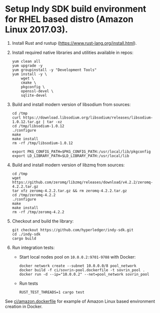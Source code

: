 # Setup Indy SDK build environment for RHEL based distro (Amazon Linux 2017.03).

1. Install Rust and rustup (https://www.rust-lang.org/install.html).
1. Install required native libraries and utilities available in repos:
   
   ```
   yum clean all
   yum upgrade -y
   yum groupinstall -y "Development Tools"
   yum install -y \
       wget \
       cmake \
       pkgconfig \
       openssl-devel \
       sqlite-devel
   ```
1. Build and install modern version of libsodium from sources:
   
   ```
   cd /tmp
   curl https://download.libsodium.org/libsodium/releases/libsodium-1.0.12.tar.gz | tar -xz
   cd /tmp/libsodium-1.0.12
   ./configure
   make
   make install
   rm -rf /tmp/libsodium-1.0.12

   export PKG_CONFIG_PATH=$PKG_CONFIG_PATH:/usr/local/lib/pkgconfig
   export LD_LIBRARY_PATH=$LD_LIBRARY_PATH:/usr/local/lib
   ```
1. Build and install modern version of libzmq from sources:

   ```
   cd /tmp
   wget https://github.com/zeromq/libzmq/releases/download/v4.2.2/zeromq-4.2.2.tar.gz
   tar xfz zeromq-4.2.2.tar.gz && rm zeromq-4.2.2.tar.gz
   cd /tmp/zeromq-4.2.2
   ./configure
   make
   make install
   rm -rf /tmp/zeromq-4.2.2
   ```
1. Checkout and build the library:

   ```
   git checkout https://github.com/hyperledger/indy-sdk.git
   cd ./indy-sdk
   cargo build
   ```
1. Run integration tests:
    * Start local nodes pool on `10.0.0.2:9701-9708` with Docker:
      
      ```
      docker network create --subnet 10.0.0.0/8 pool_network
      docker build -f ci/sovrin-pool.dockerfile -t sovrin_pool .
      docker run -d --ip="10.0.0.2" --net=pool_network sovrin_pool
      ```
    * Run tests
      
      ```
      RUST_TEST_THREADS=1 cargo test
      ```

See [ci/amazon.dockerfile](https://github.com/hyperledger/indy-sdk/tree/master/ci/amazon.dockerfile) for example of Amazon Linux based environment creation in Docker.